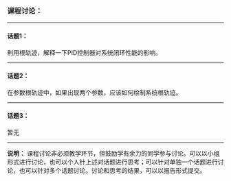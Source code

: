 ### 课程讨论：

---
#### 话题1：

利用根轨迹，解释一下PID控制器对系统闭环性能的影响。

---
#### 话题2：

在参数根轨迹中，如果出现两个参数，应该如何绘制系统根轨迹。

---

#### 话题3：

暂无

---

**说明：** 课程讨论非必须教学环节，但鼓励学有余力的同学参与讨论。可以以小组形式进行讨论，也可以个人针上述对话题进行思考；可以针对单独一个话题进行讨论，也可以针对多个话题讨论。讨论和思考的结果，可以以报告形式提交。
